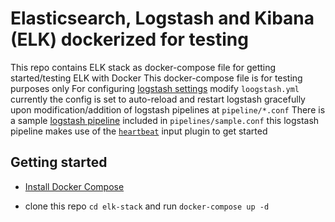 # Elasticsearch, Logstash and Kibana (ELK) dockerized for testing

This repo contains ELK stack as docker-compose file for getting started/testing ELK with Docker
This docker-compose file is for testing purposes only
For configuring [logstash settings](https://www.elastic.co/guide/en/logstash/current/logstash-settings-file.html) modify `loogstash.yml` currently the config is set to auto-reload and restart logstash gracefully upon modification/addition of logstash pipelines at `pipeline/*.conf`
There is a sample [logstash pipeline](https://www.elastic.co/guide/en/logstash/current/configuration.html) included in `pipelines/sample.conf` this logstash pipeline makes use of the [`heartbeat`](https://www.elastic.co/guide/en/logstash/current/plugins-inputs-heartbeat.html) input plugin to get started

## Getting started

* [Install Docker Compose](https://docs.docker.com/compose/install/)

* clone this repo `cd elk-stack` and run `docker-compose up -d`